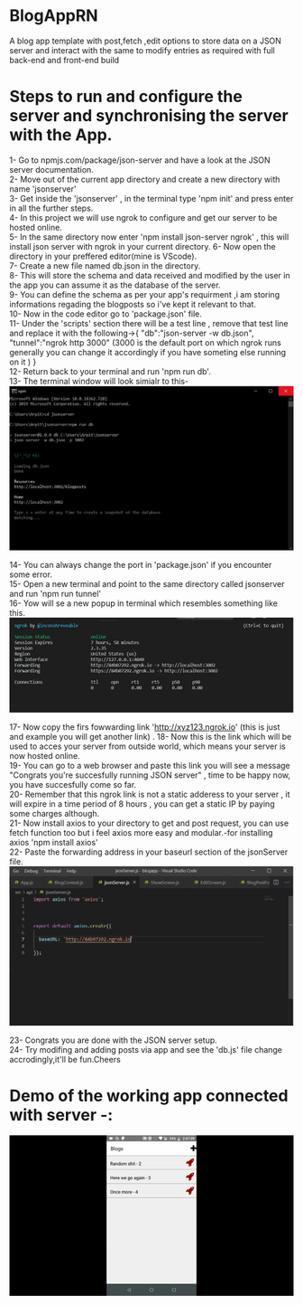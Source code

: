 # BlogAppRN
A blog app template with post,fetch ,edit options to store data on a JSON server and interact with the same to modify entries as required with full back-end and front-end build

# Steps to run and configure the server and synchronising the server with the App.
1- Go to npmjs.com/package/json-server and have a look at the JSON server documentation.  
2- Move out of the current app directory and create a new directory with name 'jsonserver'  
3- Get inside the 'jsonserver' , in the terminal type 'npm init' and press enter in all the further steps.  
4- In this project we will use ngrok to configure and get our server to be hosted online.  
5- In the same directory now enter 'npm install json-server ngrok' , this will install json server with ngrok in your current directory. 
6- Now open the directory in your preffered editor(mine is VScode).    
7- Create a new file named db.json in the directory.  
8- This will store the schema and data received and modified by the user in the app you can assume it as the database of the server.  
9- You can define the schema as per your app's requirment ,i am storing informations regading the blogposts so i've kept it relevant to that.  
10- Now in the code editor go to 'package.json' file.  
11- Under the 'scripts' section there will be a test line , remove that test line and replace it with the following->{ "db":"json-server -w db.json",
"tunnel":"ngrok http 3000"     (3000 is the default port on which ngrok runs generally you can change it accordingly if you have someting                                 else running on it )
}  
12- Return back to your terminal and run 'npm run db'.  
13- The terminal window will look simialr to this-  
![](Server%20demo%20and%20visuals/server%20config.JPG)



14- You can always change the port in 'package.json' if you encounter some error.  
15- Open a new terminal and point to the same directory called jsonserver and run 'npm run tunnel'  
16- Yow will se a new popup in terminal which resembles something like this.  
![](Server%20demo%20and%20visuals/ngrokConfig.JPG)


17- Now copy the firs fowwarding link 'http://xyz123.ngrok.io' (this is just and example you will get another link) .
18- Now this is the link which will be used to acces your server from outside world, which means your server is now hosted online.  
19- You can go to a web browser and paste this link you will see a message "Congrats you're succesfully running JSON server" , time to be happy now, you have succesfully come so far.  
20- Remember that this ngrok link is not a static adderess to your server , it will expire in a time period of 8 hours , you can get a static IP by paying some charges although.  
21- Now install axios to your directory to get and post request, you can use fetch function too but i feel axios more easy and modular.-for installing axios 'npm install axios'  
22- Paste the forwarding address in your baseurl section of the jsonServer file.  
![](Server%20demo%20and%20visuals/jsonserverconfigngrok.JPG)


23- Congrats you are done with the JSON server setup.  
24- Try modifing and adding posts via app and see the 'db.js' file change accrodingly,it'll be fun.Cheers  

# Demo of the working app connected with server -:  
![](Server%20demo%20and%20visuals/create%20entry.gif)  

